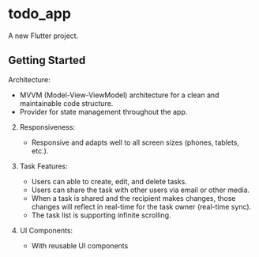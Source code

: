 # todo_app

A new Flutter project.

## Getting Started

Architecture:
* MVVM (Model-View-ViewModel) architecture for a clean and maintainable code structure.
* Provider for state management throughout the app.

2. Responsiveness:
    * Responsive and adapts well to all screen sizes (phones, tablets, etc.).

3. Task Features:
    * Users can able to create, edit, and delete tasks.
    * Users can share the task with other users via email or other media.
    * When a task is shared and the recipient makes changes, those changes will reflect in real-time for the task owner (real-time sync).
    * The task list is supporting infinite scrolling.

4. UI Components:
    * With reusable UI components
